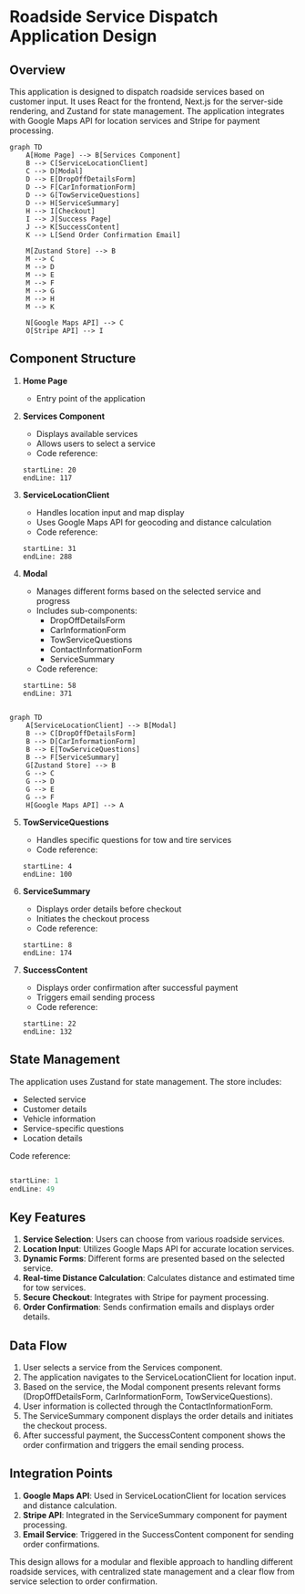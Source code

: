 



# Roadside Service Dispatch Application Design

## Overview

This application is designed to dispatch roadside services based on customer input. It uses React for the frontend, Next.js for the server-side rendering, and Zustand for state management. The application integrates with Google Maps API for location services and Stripe for payment processing.

```mermaid
graph TD
    A[Home Page] --> B[Services Component]
    B --> C[ServiceLocationClient]
    C --> D[Modal]
    D --> E[DropOffDetailsForm]
    D --> F[CarInformationForm]
    D --> G[TowServiceQuestions]
    D --> H[ServiceSummary]
    H --> I[Checkout]
    I --> J[Success Page]
    J --> K[SuccessContent]
    K --> L[Send Order Confirmation Email]

    M[Zustand Store] --> B
    M --> C
    M --> D
    M --> E
    M --> F
    M --> G
    M --> H
    M --> K

    N[Google Maps API] --> C
    O[Stripe API] --> I

```




## Component Structure

1. **Home Page**
   - Entry point of the application

2. **Services Component**
   - Displays available services
   - Allows users to select a service
   - Code reference:
   ```typescript:src/components/Services.tsx
   startLine: 20
   endLine: 117
   ```

3. **ServiceLocationClient**
   - Handles location input and map display
   - Uses Google Maps API for geocoding and distance calculation
   - Code reference:
   ```typescript:src/components/ServiceLocationClient.tsx
   startLine: 31
   endLine: 288
   ```

4. **Modal**
   - Manages different forms based on the selected service and progress
   - Includes sub-components:
     - DropOffDetailsForm
     - CarInformationForm
     - TowServiceQuestions
     - ContactInformationForm
     - ServiceSummary
   - Code reference:
   
   ```typescript:src/components/Modal.tsx
   startLine: 58
   endLine: 371
   ```

```mermaid

graph TD
    A[ServiceLocationClient] --> B[Modal]
    B --> C[DropOffDetailsForm]
    B --> D[CarInformationForm]
    B --> E[TowServiceQuestions]
    B --> F[ServiceSummary]
    G[Zustand Store] --> B
    G --> C
    G --> D
    G --> E
    G --> F
    H[Google Maps API] --> A

```


    

5. **TowServiceQuestions**
   - Handles specific questions for tow and tire services
   - Code reference:
   ```typescript:src/components/TowServiceQuestions.tsx
   startLine: 4
   endLine: 100
   ```

6. **ServiceSummary**
   - Displays order details before checkout
   - Initiates the checkout process
   - Code reference:
   ```typescript:src/components/ServiceSummary.tsx
   startLine: 8
   endLine: 174
   ```

7. **SuccessContent**
   - Displays order confirmation after successful payment
   - Triggers email sending process
   - Code reference:
   ```typescript:src/app/success/SuccessContent.tsx
   startLine: 22
   endLine: 132
   ```

## State Management

The application uses Zustand for state management. The store includes:
- Selected service
- Customer details
- Vehicle information
- Service-specific questions
- Location details

Code reference:
```typescript:src/store/store.ts

startLine: 1
endLine: 49
```


## Key Features

1. **Service Selection**: Users can choose from various roadside services.
2. **Location Input**: Utilizes Google Maps API for accurate location services.
3. **Dynamic Forms**: Different forms are presented based on the selected service.
4. **Real-time Distance Calculation**: Calculates distance and estimated time for tow services.
5. **Secure Checkout**: Integrates with Stripe for payment processing.
6. **Order Confirmation**: Sends confirmation emails and displays order details.

## Data Flow

1. User selects a service from the Services component.
2. The application navigates to the ServiceLocationClient for location input.
3. Based on the service, the Modal component presents relevant forms (DropOffDetailsForm, CarInformationForm, TowServiceQuestions).
4. User information is collected through the ContactInformationForm.
5. The ServiceSummary component displays the order details and initiates the checkout process.
6. After successful payment, the SuccessContent component shows the order confirmation and triggers the email sending process.

## Integration Points

1. **Google Maps API**: Used in ServiceLocationClient for location services and distance calculation.
2. **Stripe API**: Integrated in the ServiceSummary component for payment processing.
3. **Email Service**: Triggered in the SuccessContent component for sending order confirmations.

This design allows for a modular and flexible approach to handling different roadside services, with centralized state management and a clear flow from service selection to order confirmation.